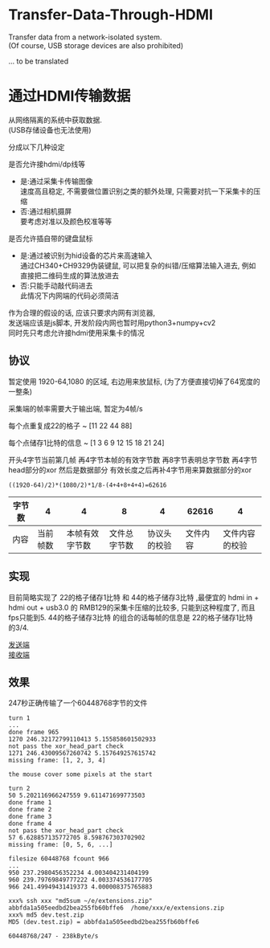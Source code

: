 # Transfer-Data-Through-HDMI

Transfer data from a network-isolated system.  
(Of course, USB storage devices are also prohibited)

... to be translated

# 通过HDMI传输数据

从网络隔离的系统中获取数据.  
(USB存储设备也无法使用)

分成以下几种设定

是否允许接hdmi/dp线等
+ 是:通过采集卡传输图像  
  速度高且稳定, 不需要做位置识别之类的额外处理, 只需要对抗一下采集卡的压缩
+ 否:通过相机摄屏  
  要考虑对准以及颜色校准等等

是否允许插自带的键盘鼠标
+ 是:通过被识别为hid设备的芯片来高速输入  
  通过CH340+CH9329伪装键鼠, 可以把复杂的纠错/压缩算法输入进去, 例如直接把二维码生成的算法放进去
+ 否:只能手动敲代码进去  
  此情况下内网端的代码必须简洁

作为合理的假设的话, 应该只要求内网有浏览器,  
发送端应该是js脚本, 开发阶段内网也暂时用python3+numpy+cv2  
同时先只考虑允许接hdmi使用采集卡的情况

## 协议

暂定使用 1920-64,1080 的区域, 右边用来放鼠标, (为了方便直接切掉了64宽度的一整条)

采集端的帧率需要大于输出端, 暂定为4帧/s

每个点重复成22的格子 ~ [11 22 44 88]

每个点储存1比特的信息 ~ [1 3 6 9 12 15 18 21 24]

开头4字节当前第几帧 再4字节本帧的有效字节数 再8字节表明总字节数 再4字节head部分的xor 然后是数据部分 有效长度之后再补4字节用来算数据部分的xor

`((1920-64)/2)*(1080/2)*1/8-(4+4+8+4+4)=62616`

|字节数|4|4|8|4|62616|4|
|-|-|-|-|-|-|-|
|内容|当前帧数|本帧有效字节数|文件总字节数|协议头的校验|文件内容|文件内容的校验|

## 实现

目前简略实现了 22的格子储存1比特 和 44的格子储存3比特 ,最便宜的 hdmi in + hdmi out + usb3.0 的 RMB129的采集卡压缩的比较多, 只能到这种程度了, 而且fps只能到5. 44的格子储存3比特 的组合的话每帧的信息是 22的格子储存1比特 的3/4.

[发送端](psend1.py)  
[接收端](precieve.py)  

## 效果

247秒正确传输了一个60448768字节的文件

```
turn 1
...
done frame 965
1270 246.32172799110413 5.155858601502933
not pass the xor_head_part check
1271 246.43009567260742 5.157649257615742
missing frame: [1, 2, 3, 4]

the mouse cover some pixels at the start

turn 2
50 5.202116966247559 9.611471699773503
done frame 1
done frame 2
done frame 3
done frame 4
not pass the xor_head_part check
57 6.628857135772705 8.598767303702902
missing frame: [0, 5, 6, ...]

filesize 60448768 fcount 966
...
950 237.2980456352234 4.003404231404199
960 239.79769849777222 4.003374536177705
966 241.49949431419373 4.000008375765883

xxx% ssh xxx "md5sum ~/e/extensions.zip"
abbfda1a505eedbd2bea255fb60bffe6  /home/xxx/e/extensions.zip
xxx% md5 dev.test.zip 
MD5 (dev.test.zip) = abbfda1a505eedbd2bea255fb60bffe6

60448768/247 - 238kByte/s

```

